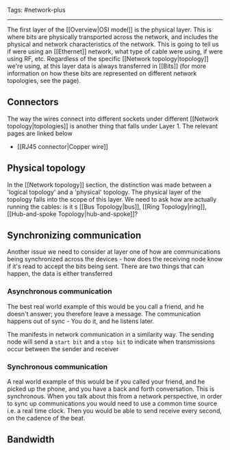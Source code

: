 Tags: #network-plus 

---
The first layer of the [[Overview|OSI model]] is the physical layer. This is where bits are physically transported across the network, and includes the physical and network characteristics of the network. This is going to tell us if were using an [[Ethernet]] network, what type of cable were using, if were using RF, etc. Regardless of the specific [[Network topology|topology]] we're using, at this layer data is always transferred in [[Bits]] (for more information on how these bits are represented on different network topologies, see the page).

## Connectors
The way the wires connect into different sockets under different [[Network topology|topologies]] is another thing that falls under Layer 1. The relevant pages are linked below

- [[RJ45 connector|Copper wire]]

## Physical topology
In the [[Network topology]] section, the distinction was made between a 'logical topology' and a 'physical' topology. The physical layer of the topology falls into the scope of this layer. We need to ask how are actually running the cables: is it s [[Bus Topology|bus]], [[Ring Topology|ring]], [[Hub-and-spoke Topology|hub-and-spoke]]?

##  Synchronizing communication
Another issue we need to consider at layer one of how are communications being synchronized across the devices - how does the receiving node know if it's read to accept the bits being sent. There are two things that can happen, the data is either transferred

### Asynchronous communication
The best real world example of this would be you call a friend, and he doesn't answer; you therefore leave a message. The communication happens out of sync - You do it, and he listens later.

The manifests in network communication in a similarity way. The sending node will send a `start bit` and a `stop bit` to indicate when transmissions occur between the sender and receiver

### Synchronous communication
A real world example of this would be if you called your friend, and he picked up the phone, and you have a back and forth conversation. This is synchronous. When you talk about this from a network perspective, in order to sync up communications you would need to use a common time source i.e. a real time clock. Then you would be able to send receive every second, on the cadence of the beat. 

## Bandwidth